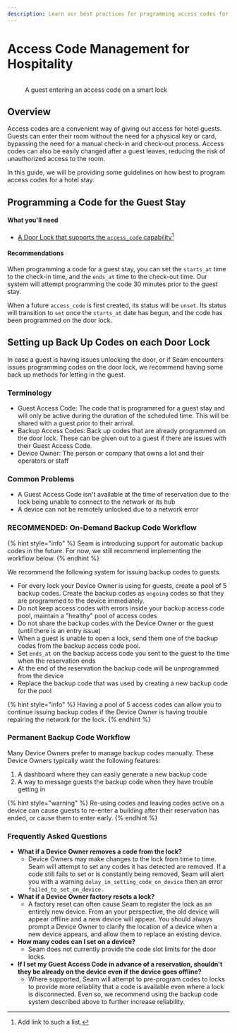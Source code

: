```yaml
---
description: Learn our best practices for programming access codes for a hotel guest
---
```


# Access Code Management for Hospitality

<figure><img src="../.gitbook/assets/yale-smart-door-lock-system-500x500 (1).webp" alt=""><figcaption><p>A guest entering an access code on a smart lock</p></figcaption></figure>

## Overview

Access codes are a convenient way of giving out access for hotel guests. Guests can enter their room without the need for a physical key or card, bypassing the need for a manual check-in and check-out process. Access codes can also be easily changed after a guest leaves, reducing the risk of unauthorized access to the room.

In this guide, we will be providing some guidelines on how best to program access codes for a hotel stay.

## Programming a Code for the Guest Stay

#### What you'll need

* [A Door Lock that supports the `access_code` capability](#user-content-fn-1)[^1]

#### Recommendations

When programming a code for a guest stay, you can set the `starts_at` time to the check-in time, and the `ends_at` time to the check-out time. Our system will attempt programming the code 30 minutes prior to the guest stay.

When a future `access_code`  is first created, its status will be `unset`. Its status will transition to `set` once the `starts_at` date has begun, and the code has been programmed on the door lock.

## Setting up Back Up Codes on each Door Lock

In case a guest is having issues unlocking the door, or if Seam encounters issues programming codes on the door lock, we recommend having some back up methods for letting in the guest.

### Terminology

* Guest Access Code: The code that is programmed for a guest stay and will only be active during the duration of the scheduled time. This will be shared with a guest prior to their arrival.
* Backup Access Codes: Back up codes that are already programmed on the door lock. These can be given out to a guest if there are issues with their Guest Access Code.
* Device Owner: The person or company that owns a lot and their operators or staff

### Common Problems

* A Guest Access Code isn't available at the time of reservation due to the lock being unable to connect to the network or its hub
* A device can not be remotely unlocked due to a network error

### RECOMMENDED: On-Demand Backup Code Workflow

{% hint style="info" %}
Seam is introducing support for automatic backup codes in the future. For now, we still recommend implementing the workflow below.
{% endhint %}

We recommend the following system for issuing backup codes to guests.

* For every lock your Device Owner is using for guests, create a pool of 5 backup codes. Create the backup codes as `ongoing` codes so that they are programmed to the device immediately.
* Do not keep access codes with errors inside your backup access code pool, maintain a "healthy" pool of access codes
* Do not share the backup codes with the Device Owner or the guest (until there is an entry issue)
* When a guest is unable to open a lock, send them one of the backup codes from the backup access code pool.
* Set `ends_at` on the backup access code you sent to the guest to the time when the reservation ends
* At the end of the reservation the backup code will be unprogrammed from the device
* Replace the backup code that was used by creating a new backup code for the pool

{% hint style="info" %}
Having a pool of 5 access codes can allow you to continue issuing backup codes if the Device Owner is having trouble repairing the network for the lock.
{% endhint %}



### Permanent Backup Code Workflow

Many Device Owners prefer to manage backup codes manually. These Device Owners typically want the following features:

1. A dashboard where they can easily generate a new backup code
2. A way to message guests the backup code when they have trouble getting in

{% hint style="warning" %}
Re-using codes and leaving codes active on a device can cause guests to re-enter a building after their reservation has ended, or cause them to enter early.
{% endhint %}

### Frequently Asked Questions

* **What if a Device Owner removes a code from the lock?**
  * Device Owners may make changes to the lock from time to time. Seam will attempt to set any codes it has detected are removed. If a code still fails to set or is constantly being removed, Seam will alert you with a warning `delay_in_setting_code_on_device` then an error `failed_to_set_on_device.`
* **What if a Device Owner factory resets a lock?**
  * A factory reset can often cause Seam to register the lock as an entirely new device. From an your perspective, the old device will appear offline and a new device will appear. You should always prompt a Device Owner to clarify the location of a device when a new device appears, and allow them to replace an existing device.
* **How many codes can I set on a device?**
  * Seam does not currently provide the code slot limits for the door locks.
* **If I set my Guest Access Code in advance of a reservation, shouldn't they be already on the device even if the device goes offline?**
  * Where supported, Seam will attempt to pre-program codes to locks to provide more reliablity that a code is available even where a lock is disconnected. Even so, we recommend using the backup code system described above to further increase reliability.



[^1]: Add link to such a list.
